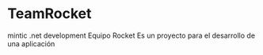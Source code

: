 # TeamRocket
mintic .net development 
Equipo Rocket
Es un proyecto para el desarrollo de una aplicación

